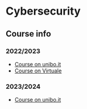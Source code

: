 # Cybersecurity
## Course info
### 2022/2023
- [Course on unibo.it](https://www.unibo.it/it/didattica/insegnamenti/insegnamento/2022/446601)
- [Course on Virtuale](https://virtuale.unibo.it/course/view.php?id=42659)

### 2023/2024
- [Course on unibo.it](https://www.unibo.it/en/teaching/course-unit-catalogue/course-unit/2023/446601)